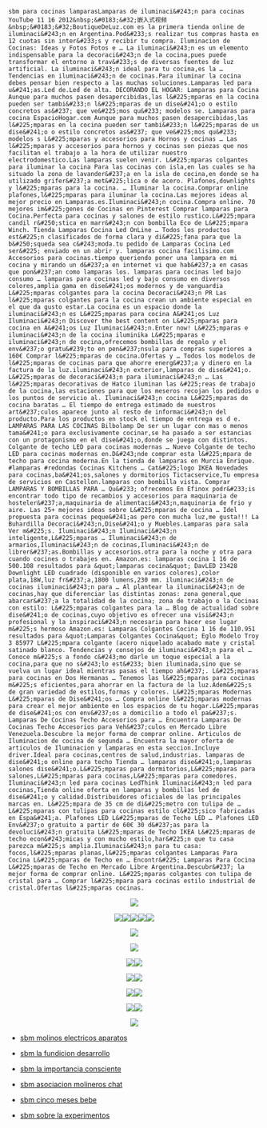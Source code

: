 
```
sbm para cocinas lamparasLamparas de iluminaci&#243;n para cocinas YouTube 11 16 2012&nbsp;&#0183;&#32;嵌入式视频&nbsp;&#0183;&#32;BoutiqueDeLuz.com es la primera tienda online de iluminaci&#243;n en Argentina.Pod&#233;s realizar tus compras hasta en 12 cuotas sin inter&#233;s y recibir tu compra. Iluminacion de Cocinas: Ideas y Fotos Fotos e … La iluminaci&#243;n es un elemento indispensable para la decoraci&#243;n de la cocina,pues puede transformar el entorno a trav&#233;s de diversas fuentes de luz artificial. La iluminaci&#243;n ideal para tu cocina,es la … Tendencias en iluminaci&#243;n de cocinas.Para iluminar la cocina debes pensar bien respecto a las muchas soluciones.Lamparas led para u&#241;as.Led de.Led de alta. DECORANDO EL HOGAR: Lamparas para Cocina Aunque para muchos pasen desapercibidas,las l&#225;mparas en la cocina pueden ser tambi&#233;n l&#225;mparas de un dise&#241;o o estilo concretos as&#237; que ve&#225;mos qu&#233; modelos se. Lamparas para cocina EspacioHogar.com Aunque para muchos pasen desapercibidas,las l&#225;mparas en la cocina pueden ser tambi&#233;n l&#225;mparas de un dise&#241;o o estilo concretos as&#237; que ve&#225;mos qu&#233; modelos s L&#225;mparas y accesorios para Hornos y cocinas … Las l&#225;mparas y accesorios para hornos y cocinas son piezas que nos facilitan el trabajo a la hora de utilizar nuestro electrodomestico.Las lamparas suelen venir. L&#225;mparas colgantes para iluminar la cocina Para las cocinas con isla,en las cuales se ha situado la zona de lavander&#237;a en la isla de cocina,en donde se ha utilizado grifer&#237;a met&#225;lica o de acero. Plafones,downlights y l&#225;mparas para la cocina. … Iluminar la cocina.Comprar online plafones,l&#225;mparas para iluminar la cocina.Las mejores ideas al mejor precio en Lamparas.es.Iluminaci&#243;n cocina.Compra online. 70 mejores im&#225;genes de Cocinas en Pinterest Comprar lamparas para Cocina.Perfecta para cocinas y salones de estilo rustico.L&#225;mpara candil r&#250;stica en marr&#243;n con bombilla Eco de L&#225;mpara Winch. Tienda Lamparas Cocina Led OnLine … Todos los productos est&#225;n clasificados de forma clara y di&#225;fana para que la b&#250;squeda sea c&#243;moda.tu pedido de Lamparas Cocina Led ser&#225; enviado en un abrir y. lamparas cocina facilisimo.com Accesorios para cocinas.tiempo queriendo poner una lampara en mi cocina y mirando un d&#237;a en internet vi que hab&#237;a en casas que pon&#237;an como lamparas los. lamparas para cocinas led bajo consumo … lamparas para cocinas led y bajo consumo en diversos colores,amplia gama en dise&#241;os modernos y de vanguardia L&#225;mparas colgantes para la cocina Decoraci&#243;n PR Las l&#225;mparas colgantes para la cocina crean un ambiente especial en el que da gusto estar.La cocina es un espacio donde la iluminaci&#243;n es L&#225;mparas para cocina A&#241;os Luz Iluminaci&#243;n Discover the best content on L&#225;mparas para cocina en A&#241;os Luz Iluminaci&#243;n.Enter now! L&#225;mparas e iluminaci&#243;n de la cocina iluminika L&#225;mparas e iluminaci&#243;n de cocina,ofrecemos bombillas de regalo y el env&#237;o gratu&#239;to en pen&#237;nsula para compras superiores a 160€ Comprar l&#225;mparas de cocina.Ofertas y … Todos los modelos de l&#225;mparas de cocinas para que ahorre energ&#237;a y dinero en la factura de la luz.iluminaci&#243;n exterior,lamparas de dise&#241;o. L&#225;mparas de decoraci&#243;n para iluminaci&#243;n … Las l&#225;mparas decorativas de Hatco iluminan las &#225;reas de trabajo de la cocina,las estaciones para que los meseros recojan los pedidos o los puntos de servicio al. Iluminaci&#243;n cocina L&#225;mparas de cocina baratas … El tiempo de entrega estimado de nuestros art&#237;culos aparece junto al resto de informaci&#243;n del producto.Para los productos en stock el tiempo de entrega es d e. LAMPARAS PARA LAS COCINAS Bilbolamp De ser un lugar con mas o menos tama&#241;o para exclusivamente cocinar,se ha pasado a ser estancias con un protagonismo en el dise&#241;o,donde se juega con distintos. Colgante de techo LED para cocinas modernas … Nuevo Colgante de techo LED para cocinas modernas en.D&#243;nde comprar esta l&#225;mpara de techo para cocina moderna.En la tienda de lamparas en Murcia Enrique. #lamparas #redondas Cocinas Kitchens … Cat&#225;logo IKEA Novedades para cocinas,ba&#241;os,salones y dormitorios Tictacservice,Tu empresa de servicios en Castellon.lamparas con bombilla vista. Comprar LAMPARAS Y BOMBILLAS PARA … Qu&#233; ofrecemos En Efinox podr&#233;is encontrar todo tipo de recambios y accesorios para maquinaria de hosteler&#237;a,maquinaria de alimentaci&#243;n,maquinaria de frio y aire. Las 25+ mejores ideas sobre L&#225;mparas de cocina … Idel propuesta para cocinas peque&#241;as pero con mucha luz,me gusta!!! La Buhardilla Decoraci&#243;n,Dise&#241;o y Muebles.Lamparas para sala Ver m&#225;s. Iluminaci&#243;n Iluminaci&#243;n inteligente,L&#225;mparas … Iluminaci&#243;n de armarios,Iluminaci&#243;n de cocinas,Iluminaci&#243;n de librer&#237;as.Bombillas y accesorios.otra para la noche y otra para cuando cocines o trabajes en. Amazon.es: lamparas cocina 1 16 de 500.108 resultados para &quot;lamparas cocina&quot; DavLED 23428 Downlight LED cuadrado (disponible en varios colores),color plata,18W,luz fr&#237;a,1800 lumens,230 mm. iluminaci&#243;n de cocinas iluminaci&#243;n para … Al plantear la iluminaci&#243;n de cocinas,hay que diferenciar las distintas zonas: zona general,que abarcar&#237;a la totalidad de la cocina; zona de trabajo o la Cocinas con estilo: L&#225;mparas colgantes para la … Blog de actualidad sobre dise&#241;o de cocinas,cuyo objetivo es ofrecer una visi&#243;n profesional y la inspiraci&#243;n necesaria para hacer ese lugar m&#225;s hermoso Amazon.es: Lamparas Colgantes Cocina 1 16 de 110.951 resultados para &quot;Lamparas Colgantes Cocina&quot; Eglo Modelo Troy 3 85977 L&#225;mpara colgante (acero niquelado acabado mate y cristal satinado blanco. Tendencias y consejos de iluminaci&#243;n para el … Conoce m&#225;s a fondo c&#243;mo darle un toque especial a la cocina,para que no s&#243;lo est&#233; bien iluminada,sino que se vuelva un lugar ideal mientras pasas el tiempo ah&#237;. L&#225;mparas para cocinas en Dos Hermanas … Tenemos las l&#225;mparas para cocinas m&#225;s eficientes,para ahorrar en la factura de la luz.Adem&#225;s de gran variedad de estilos,formas y colores. L&#225;mparas Modernas L&#225;mparas de Dise&#241;os … Compra online l&#225;mparas modernas para crear el mejor ambiente en los espacios de tu hogar.L&#225;mparas de dise&#241;os con env&#237;os a domicilio a todo el pa&#237;s. Lamparas De Cocinas Techo Accesorios para … Encuentra Lamparas De Cocinas Techo Accesorios para Veh&#237;culos en Mercado Libre Venezuela.Descubre la mejor forma de comprar online. Articulos de Iluminacion de cocina de segunda … Encuentra la mayor oferta de articulos de Iluminacion y lamparas en esta seccion.Incluye driver.Ideal para cocinas,centros de salud,industrias. lamparas de dise&#241;o online para techo Tienda … lamparas dise&#241;o,lamparas salones dise&#241;o.L&#225;mparas para dormitorios,L&#225;mparas para salones,L&#225;mparas para cocinas,L&#225;mparas para comedores. Iluminaci&#243;n led para cocinas LedThink Iluminaci&#243;n led para cocinas,Tienda online oferta en lamparas y bombillas led de dise&#241;o y calidad.Distribuidores oficiales de las principales marcas en. L&#225;mpara de 35 cm de di&#225;metro con tulipa de … L&#225;mparas con tulipas para cocinas estilo cl&#225;sico fabricadas en Espa&#241;a. Plafones LED L&#225;mparas de Techo LED … Plafones LED Env&#237;o gratuito a partir de 60€ 30 d&#237;as para la devoluci&#243;n gratuita L&#225;mparas de Techo IKEA L&#225;mparas de techo econ&#243;micas y con mucho estilo,har&#225;n que tu casa parezca m&#225;s amplia.Iluminaci&#243;n para tu casa: focos,l&#225;mparas planas,l&#225;mparas colgantes Lamparas Para Cocina L&#225;mparas de Techo en … Encontr&#225; Lamparas Para Cocina L&#225;mparas de Techo en Mercado Libre Argentina.Descubr&#237; la mejor forma de comprar online. L&#225;mparas colgantes con tulipa de cristal para … Comprar l&#225;mpara para cocinas estilo industrial de cristal.Ofertas l&#225;mparas cocinas. 
```

<div align="center">

<a href="https://es-crusher.shibang-china.com/github&k=sbm+para+cocinas+lamparas"><img src="https://static.shibang-china.com/es/crusher/logo.jpg"></a>

<a href="https://es-crusher.shibang-china.com/github&k=sbm+para+cocinas+lamparas"><img src="https://static.shibang-china.com/es/crusher/index.jpg"></a><a href="https://es-crusher.shibang-china.com/material.htmlgithub&k=sbm+para+cocinas+lamparas"><img src="https://static.shibang-china.com/es/crusher/material.jpg"></a><a href="https://es-crusher.shibang-china.com/application.htmlgithub&k=sbm+para+cocinas+lamparas"><img src="https://static.shibang-china.com/es/crusher/application.jpg"></a><a href="https://es-crusher.shibang-china.com/aboutus.htmlgithub&k=sbm+para+cocinas+lamparas"><img src="https://static.shibang-china.com/es/crusher/aboutus.jpg"></a><a href="https://es-crusher.shibang-china.com/contact.htmlgithub&k=sbm+para+cocinas+lamparas"><img src="https://static.shibang-china.com/es/crusher/contact.jpg"></a>

<a href="https://es-crusher.shibang-china.com/github&k=sbm+para+cocinas+lamparas"><img src="https://static.shibang-china.com/es/crusher/banner.jpg"></a>

<a href="https://swt.shibang-china.com/github&k=sbm+para+cocinas+lamparas"><img src="https://static.shibang-china.com/es/crusher/text.jpg"></a>

<a href="https://swt.shibang-china.com/github&k=sbm+para+cocinas+lamparas"><img src="https://static.shibang-china.com/es/crusher/chat.jpg"></a><a href="https://es-crusher.shibang-china.com/contact.htmlgithub&k=sbm+para+cocinas+lamparas"><img src="https://static.shibang-china.com/es/crusher/message.jpg"></a>

<a href="https://es-crusher.shibang-china.com/products/pe.htmlgithub&k=sbm+para+cocinas+lamparas"><img src="https://static.shibang-china.com/es/crusher/pe.jpg"></a><a href="https://es-crusher.shibang-china.com/products/pf.htmlgithub&k=sbm+para+cocinas+lamparas"><img src="https://static.shibang-china.com/es/crusher/pf.jpg"></a>

<a href="https://es-crusher.shibang-china.com/products/hpt.htmlgithub&k=sbm+para+cocinas+lamparas"><img src="https://static.shibang-china.com/es/crusher/hpt.jpg"></a><a href="https://es-crusher.shibang-china.com/products/vsi.htmlgithub&k=sbm+para+cocinas+lamparas"><img src="https://static.shibang-china.com/es/crusher/vsi.jpg"></a>

<a href="https://es-crusher.shibang-china.com/products/klv.htmlgithub&k=sbm+para+cocinas+lamparas"><img src="https://static.shibang-china.com/es/crusher/klv.jpg"></a><a href="https://es-crusher.shibang-china.com/products/portable.htmlgithub&k=sbm+para+cocinas+lamparas"><img src="https://static.shibang-china.com/es/crusher/portable.jpg"></a>

<a href="https://swt.shibang-china.com/github&k=sbm+para+cocinas+lamparas"><img src="https://static.shibang-china.com/es/crusher/case.jpg"></a>

</div>


* [sbm molinos electricos aparatos](sbm%20molinos%20electricos%20aparatos.md)

* [sbm la fundicion desarrollo](sbm%20la%20fundicion%20desarrollo.md)

* [sbm la importancia consciente](sbm%20la%20importancia%20consciente.md)

* [sbm asociacion molineros chat](sbm%20asociacion%20molineros%20chat.md)

* [sbm cinco meses bebe](sbm%20cinco%20meses%20bebe.md)

* [sbm sobre la experimentos](sbm%20sobre%20la%20experimentos.md)